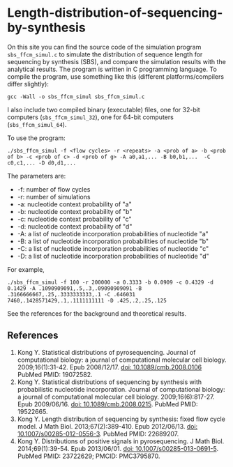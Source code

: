 # Length-distribution-of-sequencing-by-synthesis

On this site you can find the source code of the simulation program 
`sbs_ffcm_simul.c` to simulate the distribution of sequence length for 
sequencing by synthesis (SBS), and compare the simulation results 
with the analytical results.  The program is written in C programming 
language. To compile the program, use something like this 
(different platforms/compilers differ slightly):

`gcc -Wall -o sbs_ffcm_simul sbs_ffcm_simul.c`

I also include two compiled binary (executable) files, one for 32-bit computers
(`sbs_ffcm_simul_32`), one for 64-bit computers (`sbs_ffcm_simul_64`).

To use the program:

`./sbs_ffcm_simul -f <flow cycles> -r <repeats> -a <prob of a> -b <prob of b> -c <prob of c> -d <prob of g> -A a0,a1,... -B b0,b1,...  -C c0,c1,... -D d0,d1,...`

The parameters are:

- -f: number of flow cycles
- -r: number of simulations
- -a: nucleotide context probability of "a"
- -b: nucleotide context probability of "b"
- -c: nucleotide context probability of "c"
- -d: nucleotide context probability of "d"
- -A: a list of nucleotide incorporation probabilities of nucleotide "a"
- -B: a list of nucleotide incorporation probabilities of nucleotide "b"
- -C: a list of nucleotide incorporation probabilities of nucleotide "c"
- -D: a list of nucleotide incorporation probabilities of nucleotide "d"

For example,

`./sbs_ffcm_simul -f 100 -r 200000 -a 0.3333 -b 0.0909 -c 0.4329 -d 0.1429 -A .1090909091,.5,.3,.09090909091 -B .3166666667,.25,.3333333333,.1 -C .646031
7460,.1428571429,.1,.1111111111 -D .425,.2,.25,.125`

See the references for the background and theoretical results.

## References
1. Kong Y. Statistical distributions of pyrosequencing. Journal of computational biology: a journal of computational molecular cell biology. 2009;16(1):31-42. Epub 2008/12/17. [doi: 10.1089/cmb.2008.0106](https://www.liebertpub.com/doi/10.1089/cmb.2008.0106) PubMed PMID: 19072582.
2. Kong Y. Statistical distributions of sequencing by synthesis with probabilistic nucleotide incorporation. Journal of computational biology: a journal of computational molecular cell biology. 2009;16(6):817-27. Epub 2009/06/16. [doi: 10.1089/cmb.2008.0215](https://www.liebertpub.com/doi/10.1089/cmb.2008.0215). PubMed PMID: 19522665.
3. Kong Y. Length distribution of sequencing by synthesis: fixed flow cycle model. J Math Biol. 2013;67(2):389-410. Epub 2012/06/13. [doi: 10.1007/s00285-012-0556-3](https://link.springer.com/article/10.1007/s00285-012-0556-3). PubMed PMID: 22689207.
4. Kong Y. Distributions of positive signals in pyrosequencing. J Math Biol. 2014;69(1):39-54. Epub 2013/06/01. [doi: 10.1007/s00285-013-0691-5](https://link.springer.com/article/10.1007/s00285-013-0691-5). PubMed PMID: 23722629; PMCID: PMC3795870.
